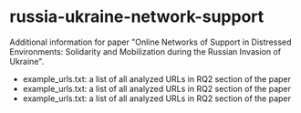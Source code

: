 # russia-ukraine-network-support

Additional information for paper "Online Networks of Support in Distressed Environments: Solidarity and Mobilization during the Russian Invasion of Ukraine".

* example_urls.txt: a list of all analyzed URLs in RQ2 section of the paper
* example_urls.txt: a list of all analyzed URLs in RQ2 section of the paper
* example_urls.txt: a list of all analyzed URLs in RQ2 section of the paper
